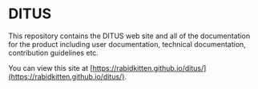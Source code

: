 # DITUS

This repository contains the DITUS web site and all of the documentation for the
product including user documentation, technical documentation, contribution
guidelines etc.

You can view this site at [https://rabidkitten.github.io/ditus/](https://rabidkitten.github.io/ditus/).
